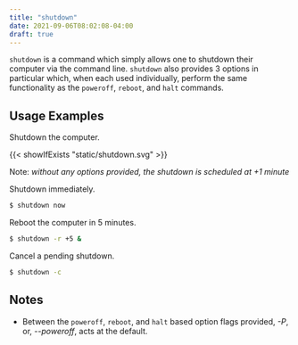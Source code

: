 ```yaml
---
title: "shutdown"
date: 2021-09-06T08:02:08-04:00
draft: true
---
```


`shutdown` is a command which simply allows one to shutdown their computer via
the command line. `shutdown` also provides 3 options in particular which, when
each used individually, perform the same functionality as the `poweroff`,
`reboot`, and `halt` commands.

## Usage Examples

Shutdown the computer.

{{< showIfExists "static/shutdown.svg" >}}

Note: _without any options provided, the shutdown is scheduled at +1 minute_

Shutdown immediately.

```bash
$ shutdown now
```

Reboot the computer in 5 minutes.

```bash
$ shutdown -r +5 &
```

Cancel a pending shutdown.

```bash
$ shutdown -c
```

## Notes

- Between the `poweroff`, `reboot`, and `halt` based option flags provided,
  _-P_, or, _--poweroff_, acts at the default.
